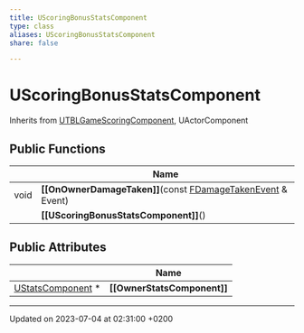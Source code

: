 ```yaml
---
title: UScoringBonusStatsComponent
type: class
aliases: UScoringBonusStatsComponent
share: false

---
```


# UScoringBonusStatsComponent





Inherits from [UTBLGameScoringComponent](/docs/SDK/Source/Classes/classUTBLGameScoringComponent.md), UActorComponent

## Public Functions

|                | Name           |
| -------------- | -------------- |
| void | **[[OnOwnerDamageTaken]]**(const [FDamageTakenEvent](/docs/SDK/Source/Classes/structFDamageTakenEvent.md) & Event) |
| | **[[UScoringBonusStatsComponent]]**() |

## Public Attributes

|                | Name           |
| -------------- | -------------- |
| [UStatsComponent](/docs/SDK/Source/Classes/classUStatsComponent.md) * | **[[OwnerStatsComponent]]**  |

-------------------------------

Updated on 2023-07-04 at 02:31:00 +0200